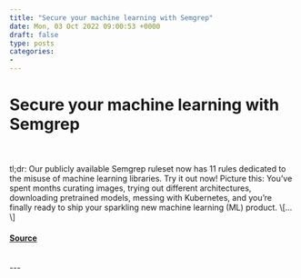 ```yaml
---
title: "Secure your machine learning with Semgrep"
date: Mon, 03 Oct 2022 09:00:53 +0000
draft: false
type: posts
categories: 
- 
---
```

# Secure your machine learning with Semgrep

<br/>

<br/>
tl;dr: Our publicly available Semgrep ruleset now has 11 rules dedicated to the misuse of machine learning libraries. Try it out now! Picture this: You’ve spent months curating images, trying out different architectures, downloading pretrained models, messing with Kubernetes, and you’re finally ready to ship your sparkling new machine learning (ML) product. \[…\]

#### [Source](https://blog.trailofbits.com/2022/10/03/semgrep-maching-learning-static-analysis/)

<br/>
---
